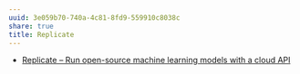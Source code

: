 ```yaml
---
uuid: 3e059b70-740a-4c81-8fd9-559910c8038c
share: true
title: Replicate
---
```

* [Replicate – Run open-source machine learning models with a cloud API](https://replicate.com/)